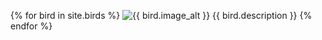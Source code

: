 {% for bird in site.birds %}
  <img src="{{ bird.image }}" alt="{{ bird.image_alt }}">
  <span>{{ bird.description }}</span>
{% endfor %}
